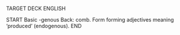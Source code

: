 TARGET DECK
ENGLISH

START
Basic
-genous
Back: comb. Form forming adjectives meaning ‘produced’ (endogenous).
END
